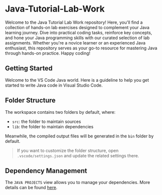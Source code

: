 # Java-Tutorial-Lab-Work

Welcome to the Java Tutorial Lab Work repository! Here, you'll find a collection of hands-on lab exercises designed to complement your Java learning journey. Dive into practical coding tasks, reinforce key concepts, and hone your Java programming skills with our curated selection of lab assignments. Whether you're a novice learner or an experienced Java enthusiast, this repository serves as your go-to resource for mastering Java through hands-on practice. Happy coding!

## Getting Started

Welcome to the VS Code Java world. Here is a guideline to help you get started to write Java code in Visual Studio Code.

## Folder Structure

The workspace contains two folders by default, where:

- `src`: the folder to maintain sources
- `lib`: the folder to maintain dependencies

Meanwhile, the compiled output files will be generated in the `bin` folder by default.

> If you want to customize the folder structure, open `.vscode/settings.json` and update the related settings there.

## Dependency Management

The `JAVA PROJECTS` view allows you to manage your dependencies. More details can be found [here](https://github.com/microsoft/vscode-java-dependency#manage-dependencies).
